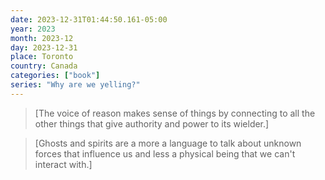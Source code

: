 ```yaml
---
date: 2023-12-31T01:44:50.161-05:00
year: 2023
month: 2023-12
day: 2023-12-31
place: Toronto
country: Canada
categories: ["book"]
series: "Why are we yelling?"
---
```

> [The voice of reason makes sense of things by connecting to all the other things that give authority and power to its wielder.]

> [Ghosts and spirits are a more a language to talk about unknown forces that influence us and less a physical being that we can't interact with.]
